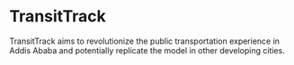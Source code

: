 # TransitTrack
TransitTrack aims to revolutionize the public transportation experience in Addis Ababa and potentially replicate the model in other developing cities.
